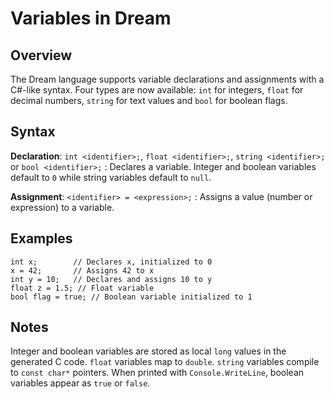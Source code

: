 # Variables in Dream

## Overview

The Dream language supports variable declarations and assignments with a C#-like syntax. Four types are now available: `int` for integers, `float` for decimal numbers, `string` for text values and `bool` for boolean flags.

## Syntax

**Declaration**: `int <identifier>;`, `float <identifier>;`, `string <identifier>;` or `bool <identifier>;`
: Declares a variable. Integer and boolean variables default to `0` while string variables default to `null`.

**Assignment**: `<identifier> = <expression>;`
: Assigns a value (number or expression) to a variable.

## Examples

```dream
int x;        // Declares x, initialized to 0
x = 42;       // Assigns 42 to x
int y = 10;   // Declares and assigns 10 to y
float z = 1.5; // Float variable
bool flag = true; // Boolean variable initialized to 1
```

## Notes

Integer and boolean variables are stored as local `long` values in the generated C code. `float` variables map to `double`. `string` variables compile to `const char*` pointers. When printed with `Console.WriteLine`, boolean variables appear as `true` or `false`.

